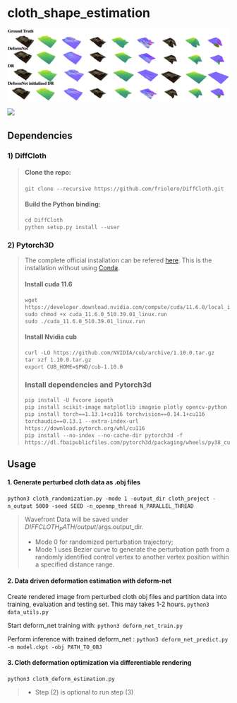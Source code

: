 # cloth_shape_estimation

![](vis/results.png)

![](vis/results_vis2.png)



## Dependencies

### 1) DiffCloth

> #### Clone the repo:
> `git clone --recursive https://github.com/friolero/DiffCloth.git`
> 
> #### Build the Python binding:
> ```
> cd DiffCloth
> python setup.py install --user
> ```

### 2) Pytorch3D

> The complete official installation can be refered [here](https://github.com/facebookresearch/pytorch3d/blob/main/INSTALL.md). This is the installation without using [Conda](https://docs.conda.io/en/latest/).
> 
> #### Install cuda 11.6
> ```
> wget https://developer.download.nvidia.com/compute/cuda/11.6.0/local_installers/cuda_11.6.0_510.39.01_linux.run
> sudo chmod +x cuda_11.6.0_510.39.01_linux.run
> sudo ./cuda_11.6.0_510.39.01_linux.run
> ```
> 
> #### Install Nvidia cub
> ```
> curl -LO https://github.com/NVIDIA/cub/archive/1.10.0.tar.gz
> tar xzf 1.10.0.tar.gz
> export CUB_HOME=$PWD/cub-1.10.0
> ```
> 
> ### Install dependencies and Pytorch3d 
> ```
> pip install -U fvcore iopath 
> pip install scikit-image matplotlib imageio plotly opencv-python
> pip install torch==1.13.1+cu116 torchvision==0.14.1+cu116 torchaudio==0.13.1 --extra-index-url https://download.pytorch.org/whl/cu116
> pip install --no-index --no-cache-dir pytorch3d -f https://dl.fbaipublicfiles.com/pytorch3d/packaging/wheels/py38_cu116_pyt1130/download.html
> ```

## Usage

#### 1. Generate perturbed cloth data as .obj files
`python3 cloth_randomization.py -mode 1 -output_dir cloth_project -n_output 5000 -seed SEED -n_openmp_thread N_PARALLEL_THREAD`

> Wavefront Data will be saved under $DIFFCLOTH_PATH/output/$args.output_dir.
> * Mode 0 for randomized perturbation trajectory; 
> * Mode 1 uses Bezier curve to generate the perturbation path from a randomly identified control vertex to another vertex position within a specified distance range.


#### 2. Data driven deformation estimation with deform-net 
Create rendered image from perturbed cloth obj files and partition data into training, evaluation and testing set. This may takes 1-2 hours.
`python3 data_utils.py`

Start deform_net training with:
`python3 deform_net_train.py`

Perform inference with trained deform_net :
`python3 deform_net_predict.py -m model.ckpt -obj PATH_TO_OBJ`


#### 3. Cloth deformation optimization via differentiable rendering
`python3 cloth_deform_estimation.py`

> * Step (2) is optional to run step (3)
